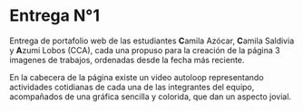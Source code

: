 # Entrega N°1

Entrega de portafolio web de las estudiantes **C**amila Azócar, **C**amila Saldivia y **A**zumi Lobos (CCA), cada una propuso para la creación de la página 3 imagenes de trabajos, ordenadas desde la fecha más reciente.

En la cabecera de la página existe un video autoloop representando actividades cotidianas de cada una de las integrantes del equipo, acompañados de una gráfica sencilla y colorida, que dan un aspecto jovial.
